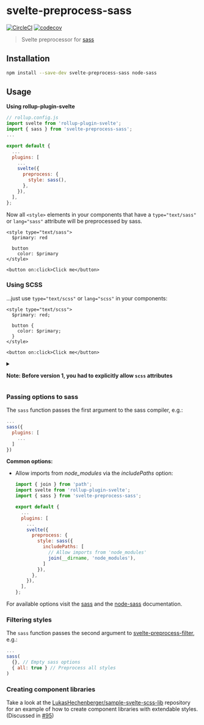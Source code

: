 # svelte-preprocess-sass

[![CircleCI](https://circleci.com/gh/ls-age/svelte-preprocess-sass.svg?style=svg)](https://circleci.com/gh/ls-age/svelte-preprocess-sass)
[![codecov](https://codecov.io/gh/ls-age/svelte-preprocess-sass/branch/master/graph/badge.svg)](https://codecov.io/gh/ls-age/svelte-preprocess-sass)

> Svelte preprocessor for [sass](http://sass-lang.com)

## Installation

```bash
npm install --save-dev svelte-preprocess-sass node-sass
```

## Usage

**Using rollup-plugin-svelte**

```javascript
// rollup.config.js
import svelte from 'rollup-plugin-svelte';
import { sass } from 'svelte-preprocess-sass';
...

export default {
  ...
  plugins: [
    ...
    svelte({
      preprocess: {
        style: sass(),
      },
    }),
  ],
};
```

Now all `<style>` elements in your components that have a `type="text/sass"` or `lang="sass"` attribute will be preprocessed by sass.

```svelte
<style type="text/sass">
  $primary: red

  button
    color: $primary
</style>

<button on:click>Click me</button>
```

### Using SCSS

...just use `type="text/scss"` or `lang="scss"` in your components:

```svelte
<style type="text/scss">
  $primary: red;

  button {
    color: $primary;
  }
</style>

<button on:click>Click me</button>
```

<details><summary>

**Note: Before version 1, you had to explicitly allow `scss` attributes**

</summary>

> From the old readme:

If you prefer the non-indented syntax you have to supply the `name` option:

```js
// rollup.config.js
import svelte from 'rollup-plugin-svelte';
import { sass } from 'svelte-preprocess-sass';
...

export default {
  ...
  plugins: [
    ...
    svelte({
      preprocess: {
        style: sass({}, { name: 'scss' }),
      },
    }),
  ],
};
```

</details>

### Passing options to sass

The `sass` function passes the first argument to the sass compiler, e.g.:

```javascript
...
sass({
  plugins: [
    ...
  ]
})
```

**Common options:**

- Allow imports from *node_modules* via the *includePaths* option:

  ```js
  import { join } from 'path';
  import svelte from 'rollup-plugin-svelte';
  import { sass } from 'svelte-preprocess-sass';

  export default {
    ...
    plugins: [
      ...
      svelte({
        preprocess: {
          style: sass({
            includePaths: [
              // Allow imports from 'node_modules'
              join(__dirname, 'node_modules'),
            ]
          }),
        },
      }),
    ],
  };
  ```

For available options visit the [sass](http://sass-lang.com/documentation/) and
the [node-sass](https://github.com/sass/node-sass) documentation.

### Filtering styles

The `sass` function passes the second argument to [svelte-preprocess-filter](https://github.com/ls-age/svelte-preprocess-filter), e.g.:

```javascript
...
sass(
  {}, // Empty sass options
  { all: true } // Preprocess all styles
)
```

### Creating component libraries

Take a look at the [LukasHechenberger/sample-svelte-scss-lib](https://github.com/LukasHechenberger/sample-svelte-scss-lib) repository for an example of how to create component libraries with extendable styles. (Discussed in [#95](https://github.com/ls-age/svelte-preprocess-sass/issues/95))
